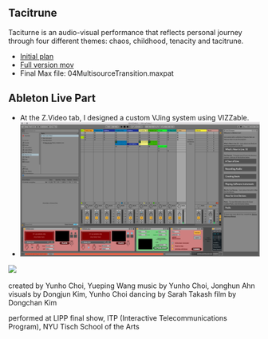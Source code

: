 ## Tacitrune
Taciturne is an audio-visual performance that reflects personal journey through four different themes: chaos, childhood, tenacity and tacitrune. 

- [Initial plan](https://www.dropbox.com/s/t9125izpwx3b7a7/LIPP_Yueping%26Yunho.pdf?dl=0)
- [Full version mov](https://www.youtube.com/watch?v=5IkgWBvUBzk)
- Final Max file: 04MultisourceTransition.maxpat

## Ableton Live Part
- At the Z.Video tab, I designed a custom VJing system using VIZZable. 
- ![alt shot](ableton_capture.png)
<img src="https://www.dropbox.com/s/eizx4u63mkkbv0r/ableton_capture%20copy.jpg?dl=0">

created by Yunho Choi, Yueping Wang
music by Yunho Choi, Jonghun Ahn
visuals by Dongjun Kim, Yunho Choi
dancing by Sarah Takash
film by Dongchan Kim

performed at LIPP final show, 
ITP (Interactive Telecommunications Program),
NYU Tisch School of the Arts
